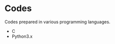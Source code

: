 # Codes
Codes prepared in various programming languages.
<ul>
  <li>C</li>
  <li>Python3.x</li>
</ul>
